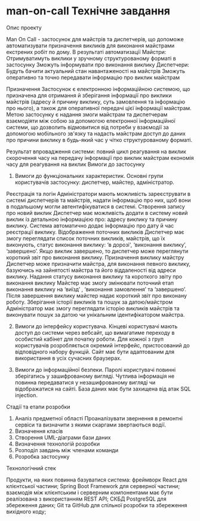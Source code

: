 # man-on-call Технічне завдання
Опис проекту

Man On Call - застосунок для майстрів та диспетчерів, що допоможе автоматизувати призначення викликів для виконання майстрами екстрених робіт по дому.
В результаті автоматизації
Майстри:
Отримуватимуть виклики у зручному структурованому форматі в застосунку
Зможуть інформувати про виконання виклику
Диспетчери:
Будуть бачити актуальний стан навантаженості на майстрів
Зможуть оперативно та точно передавати інформацію про виклик майстрам

Призначення
Застосунок є електронною інформаційною системою, що призначена для отримання й зберігання інформації про виклики майстрів (адресу й причину виклику, суть замовлення та інформацію про нього), а також для оперативної передачі цієї інформації майстрам.
Метою застосунку є надання змоги майстрам та диспетчерам взаємодіяти між собою за допомогою електронної інформаційної системи, що дозволить відмовитися від потреби у взаємодії за допомогою мобільного зв'язку та надасть майстрам доступ до даних про причини виклику в будь-який час у чітко структурованому форматі.

Результат впровадження системи:
повний цикл реагування на виклик
скорочення часу на передачу інформації про виклик майстрам
економія часу для реагування на виклик
Вимоги до застосунку

1. Вимоги до функціональних характеристик.
Основні групи користувачів застосунку: диспетчер, майстер, адміністратор.
 
Реєстрація та логін
Адміністратори мають можливість зареєструвати в системі диспетчерів та майстрів, надати інформацію про них, щоб вони в подальшому могли автентифікуватися в системі.
Створення запису про новий виклик
Диспетчер має можливість додати в систему новий виклик із детальною інформацією про: адресу виклику та причину виклику. Система автоматично додає інформацію про дату й час реєстрації виклику.
Відображення поточних викликів
Диспетчер має змогу переглядати список поточних викликів, майстрів, що їх виконують, статус виконання виклику: ‘в дорозі', ‘виконання виклику’, ‘завершено’. Якщо виклик завершено, то диспетчер може переглянути короткий звіт про виконання виклику.
Призначення виклику майстру
Диспетчер може призначити майстра, для виконання певного виклику, базуючись на зайнятості майстра та його віддаленості від адреси виклику.
Надання статусу виконання виклику та короткого звіту про виконання виклику
Майстер має змогу змінювати поточний етап виконання виклику на ‘виїзд’ , ‘виконання замовлення’ та  ‘завершено’. Після завершення виклику майстер надає короткий звіт про виконану роботу.
Зберігання історії викликів та пошук за датою/майстром
Адміністратор має змогу переглядати історію викликів майстрів та виконувати пошук за датою чи унікальним ідентифікатором майстра.



2. Вимоги до інтерфейсу користувача.
Кінцеві користувачі мають доступ до системи через вебсайт, що вимагатиме переходу в особистий кабінет для початку роботи. Для кожної з груп користувачів розробляється окремий інтерфейс, пристосований до відповідного набору функцій. Сайт має бути адаптованим для використання в усіх сучасних браузерах.

3. Вимоги до інформаційної безпеки.
Паролі користувачі повинні зберігатись у зашифрованому вигляді. Чутлива інформація не повинна передаватися у незашифрованому вигляді чи відображатися на сайті.
База даних має бути захищена від атак SQL injection.
 

Стадії та етапи розробки
 
1. Аналіз предметної області
Проаналізувати звернення в ремонтні сервіси та визначити з якими скаргами звертаються водії. 
2. Визначення класів
3. Створення UML-діаграми бази даних
4. Визначення технологій розробки
5. Розподіл завдань між членами команди
6. Розробка застосунку
 


Технологічний стек

Продукти, на яких повинна базуватися система:
фреймворк React для клієнтської частини;
Spring Boot Framework для серверної частини;
взаємодія між клієнтським і серверним компонентами має бути реалізована з використанням REST API;
СКБД PostgreSQL для збереження даних;
Git та GitHub для спільної розробки та збереження вихідного коду;
